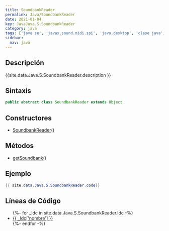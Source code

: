 ```yaml
---
title: SoundbankReader
permalink: Java/SoundbankReader
date: 2021-01-04
key: JavaJava.S.SoundbankReader
category: java
tags: ['java se', 'javax.sound.midi.spi', 'java.desktop', 'clase java', 'Java 1.3']
sidebar: 
  nav: java
---
```


## Descripción
{{site.data.Java.S.SoundbankReader.description }}

## Sintaxis
~~~java
public abstract class SoundbankReader extends Object
~~~

## Constructores
* [SoundbankReader()](/Java/SoundbankReader/SoundbankReader/)

## Métodos
* [getSoundbank()](/Java/SoundbankReader/getSoundbank)

## Ejemplo
~~~java
{{ site.data.Java.S.SoundbankReader.code}}
~~~

## Líneas de Código
<ul>
{%- for _ldc in site.data.Java.S.SoundbankReader.ldc -%}
   <li>
       <a href="{{_ldc['url'] }}">{{ _ldc['nombre'] }}</a>
   </li>
{%- endfor -%}
</ul>
